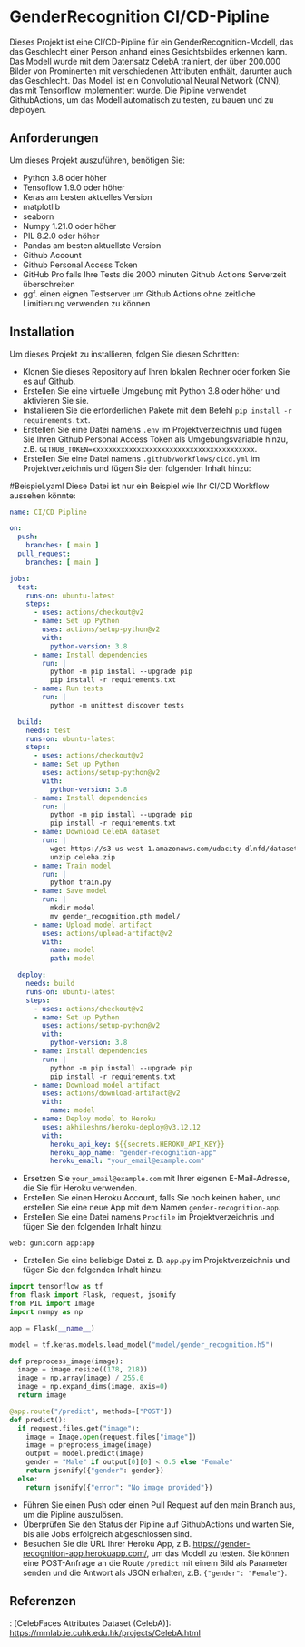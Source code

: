 # GenderRecognition CI/CD-Pipline

Dieses Projekt ist eine CI/CD-Pipline für ein GenderRecognition-Modell, das das Geschlecht einer Person anhand eines Gesichtsbildes erkennen kann. Das Modell wurde mit dem Datensatz CelebA trainiert, der über 200.000 Bilder von Prominenten mit verschiedenen Attributen enthält, darunter auch das Geschlecht. Das Modell ist ein Convolutional Neural Network (CNN), das mit Tensorflow implementiert wurde. Die Pipline verwendet GithubActions, um das Modell automatisch zu testen, zu bauen und zu deployen.

## Anforderungen

Um dieses Projekt auszuführen, benötigen Sie:

- Python 3.8 oder höher
- Tensoflow 1.9.0 oder höher
- Keras am besten aktuelles Version
- matplotlib
- seaborn
- Numpy 1.21.0 oder höher
- PIL 8.2.0 oder höher
- Pandas am besten aktuellste Version
- Github Account
- Github Personal Access Token
- GitHub Pro falls Ihre Tests die 2000 minuten Github Actions Serverzeit überschreiten
- ggf. einen eignen Testserver um Github Actions ohne zeitliche Limitierung verwenden zu können

## Installation

Um dieses Projekt zu installieren, folgen Sie diesen Schritten:

- Klonen Sie dieses Repository auf Ihren lokalen Rechner oder forken Sie es auf Github.
- Erstellen Sie eine virtuelle Umgebung mit Python 3.8 oder höher und aktivieren Sie sie.
- Installieren Sie die erforderlichen Pakete mit dem Befehl `pip install -r requirements.txt`.
- Erstellen Sie eine Datei namens `.env` im Projektverzeichnis und fügen Sie Ihren Github Personal Access Token als Umgebungsvariable hinzu, z.B. `GITHUB_TOKEN=xxxxxxxxxxxxxxxxxxxxxxxxxxxxxxxxxxxxxxxx`.
- Erstellen Sie eine Datei namens `.github/workflows/cicd.yml` im Projektverzeichnis und fügen Sie den folgenden Inhalt hinzu:

#Beispiel.yaml
Diese Datei ist nur ein Beispiel wie Ihr CI/CD Workflow aussehen könnte: 
```yaml
name: CI/CD Pipline

on:
  push:
    branches: [ main ]
  pull_request:
    branches: [ main ]

jobs:
  test:
    runs-on: ubuntu-latest
    steps:
      - uses: actions/checkout@v2
      - name: Set up Python
        uses: actions/setup-python@v2
        with:
          python-version: 3.8
      - name: Install dependencies
        run: |
          python -m pip install --upgrade pip
          pip install -r requirements.txt
      - name: Run tests
        run: |
          python -m unittest discover tests

  build:
    needs: test
    runs-on: ubuntu-latest
    steps:
      - uses: actions/checkout@v2
      - name: Set up Python
        uses: actions/setup-python@v2
        with:
          python-version: 3.8
      - name: Install dependencies
        run: |
          python -m pip install --upgrade pip
          pip install -r requirements.txt
      - name: Download CelebA dataset
        run: |
          wget https://s3-us-west-1.amazonaws.com/udacity-dlnfd/datasets/celeba.zip
          unzip celeba.zip
      - name: Train model
        run: |
          python train.py
      - name: Save model
        run: |
          mkdir model
          mv gender_recognition.pth model/
      - name: Upload model artifact
        uses: actions/upload-artifact@v2
        with:
          name: model
          path: model

  deploy:
    needs: build
    runs-on: ubuntu-latest
    steps:
      - uses: actions/checkout@v2
      - name: Set up Python
        uses: actions/setup-python@v2
        with:
          python-version: 3.8
      - name: Install dependencies
        run: |
          python -m pip install --upgrade pip
          pip install -r requirements.txt
      - name: Download model artifact
        uses: actions/download-artifact@v2
        with:
          name: model
      - name: Deploy model to Heroku
        uses: akhileshns/heroku-deploy@v3.12.12
        with:
          heroku_api_key: ${{secrets.HEROKU_API_KEY}}
          heroku_app_name: "gender-recognition-app"
          heroku_email: "your_email@example.com"
```

- Ersetzen Sie `your_email@example.com` mit Ihrer eigenen E-Mail-Adresse, die Sie für Heroku verwenden.
- Erstellen Sie einen Heroku Account, falls Sie noch keinen haben, und erstellen Sie eine neue App mit dem Namen `gender-recognition-app`.
- Erstellen Sie eine Datei namens `Procfile` im Projektverzeichnis und fügen Sie den folgenden Inhalt hinzu:

```
web: gunicorn app:app
```

- Erstellen Sie eine beliebige Datei z. B. `app.py` im Projektverzeichnis und fügen Sie den folgenden Inhalt hinzu:
```python
import tensorflow as tf
from flask import Flask, request, jsonify
from PIL import Image
import numpy as np

app = Flask(__name__)

model = tf.keras.models.load_model("model/gender_recognition.h5")

def preprocess_image(image):
  image = image.resize((178, 218))
  image = np.array(image) / 255.0
  image = np.expand_dims(image, axis=0)
  return image

@app.route("/predict", methods=["POST"])
def predict():
  if request.files.get("image"):
    image = Image.open(request.files["image"])
    image = preprocess_image(image)
    output = model.predict(image)
    gender = "Male" if output[0][0] < 0.5 else "Female"
    return jsonify({"gender": gender})
  else:
    return jsonify({"error": "No image provided"})
```

- Führen Sie einen Push oder einen Pull Request auf den main Branch aus, um die Pipline auszulösen.
- Überprüfen Sie den Status der Pipline auf GithubActions und warten Sie, bis alle Jobs erfolgreich abgeschlossen sind.
- Besuchen Sie die URL Ihrer Heroku App, z.B. https://gender-recognition-app.herokuapp.com/, um das Modell zu testen. Sie können eine POST-Anfrage an die Route `/predict` mit einem Bild als Parameter senden und die Antwort als JSON erhalten, z.B. `{"gender": "Female"}`.

## Referenzen

: [CelebFaces Attributes Dataset (CelebA)]: https://mmlab.ie.cuhk.edu.hk/projects/CelebA.html
